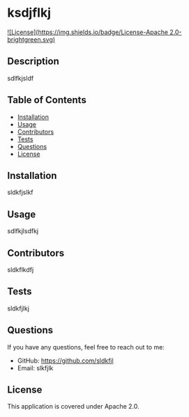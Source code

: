 # ksdjflkj
  [![License](https://img.shields.io/badge/License-Apache 2.0-brightgreen.svg)](LICENSE)

  ## Description
  sdlfkjsldf
  
  ## Table of Contents
  - [Installation](#installation)
  - [Usage](#usage)
  - [Contributors](#Contributors)
  - [Tests](#tests)
  - [Questions](#questions)
  - [License](#License)
  
  ## Installation
  sldkfjslkf
  
  ## Usage
  sdlfkjlsdfkj
  
  ## Contributors
  sldkflkdfj
  
  ## Tests  
  sldkfjlkj
  
  ## Questions
  If you have any questions, feel free to reach out to me:
  
  - GitHub: https://github.com/sldkfjl
  - Email: slkfjlk
  
  ## License
  This application is covered under Apache 2.0.
  
